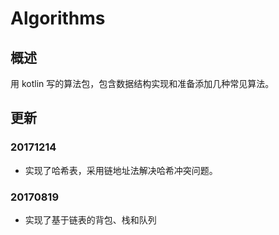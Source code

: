 # Algorithms

## 概述
用 kotlin 写的算法包，包含数据结构实现和准备添加几种常见算法。

## 更新

### 20171214
* 实现了哈希表，采用链地址法解决哈希冲突问题。

### 20170819
* 实现了基于链表的背包、栈和队列